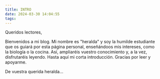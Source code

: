 ```yaml
---
title: INTRO
date: 2024-03-30 14:04:55
tags:
---
```



Queridos lectores,

Bienvenidos a mi blog. Mi nombre es "heralda" y soy la humilde estudiante que os guiará por esta página personal, enseñándoos mis intereses, como la biología o la cocina. Así, ampliaréis vuestro conocimiento y, a la vez, disfrutaréis leyendo.
Hasta aquí mi corta introducción. Gracias por leer y apoyarme.

De vuestra querida heralda...
